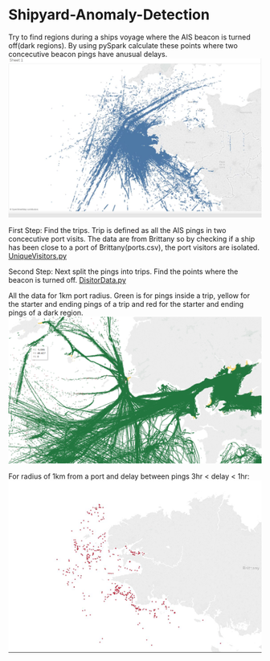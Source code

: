 # Shipyard-Anomaly-Detection

Try to find regions during a ships voyage where the AIS beacon is turned off(dark regions). 
By using pySpark calculate these points where two concecutive beacon pings have anusual delays.
![AIS data](https://github.com/Giannoulo/Shipyard-Anomaly-Detection/blob/master/Capture.JPG "AIS Data")





First Step: Find the trips. Trip is defined as all the AIS pings in two concecutive port visits. The data are from Brittany so
by checking if a ship has been close to a port of Brittany(ports.csv), the port visitors are isolated. [UniqueVisitors.py](https://github.com/Giannoulo/Shipyard-Anomaly-Detection/blob/master/UniqueVisitors.py)




Second Step: Next split the pings into trips. Find the points where the beacon is turned off. [DisitorData.py](https://github.com/Giannoulo/Shipyard-Anomaly-Detection/blob/master/VisitorsData.py)




All the data for 1km port radius. Green is for pings inside a trip, yellow for the starter and ending pings of a trip and red for the starter and ending pings of a dark region.
![Trips](https://github.com/Giannoulo/Shipyard-Anomaly-Detection/blob/master/closeup-1km-alltime.PNG "Trips")




For radius of 1km from a port and delay between pings  3hr < delay < 1hr:
![Red pings](https://github.com/Giannoulo/Shipyard-Anomaly-Detection/blob/master/turnoff.PNG "Anomalies")
